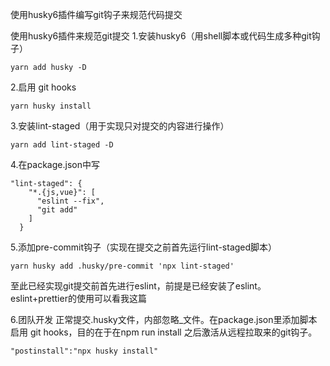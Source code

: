 使用husky6插件编写git钩子来规范代码提交

使用husky6插件来规范git提交
1.安装husky6（用shell脚本或代码生成多种git钩子）
```
yarn add husky -D
```
2.启用 git hooks
```
yarn husky install
```
3.安装lint-staged（用于实现只对提交的内容进行操作）
```
yarn add lint-staged -D
```
4.在package.json中写
```
"lint-staged": {
    "*.{js,vue}": [
      "eslint --fix",
      "git add"
    ]
  }
```
5.添加pre-commit钩子（实现在提交之前首先运行lint-staged脚本）
```
yarn husky add .husky/pre-commit 'npx lint-staged'
```
至此已经实现git提交前首先进行eslint，前提是已经安装了eslint。
eslint+prettier的使用可以看我这篇

6.团队开发
正常提交.husky文件，内部忽略_文件。在package.json里添加脚本启用 git hooks，目的在于在npm run install 之后激活从远程拉取来的git钩子。
```
"postinstall":"npx husky install"
```
